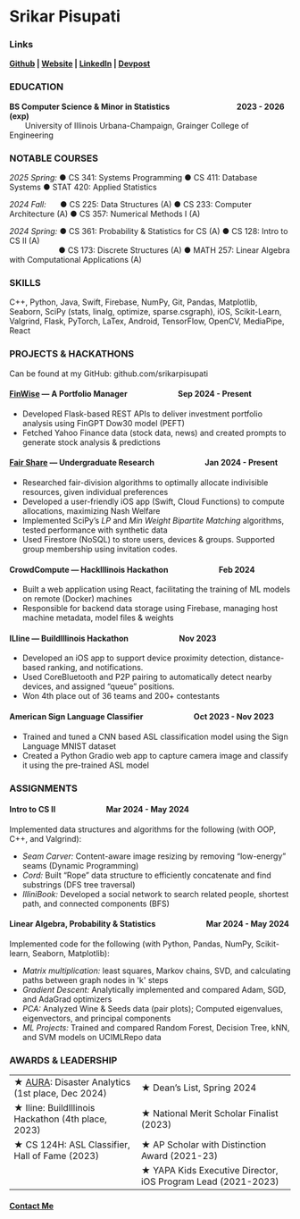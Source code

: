 
# Srikar Pisupati

### Links

**[Github](http://github.com/srikarpisupati) | [Website](https://srikarpisupati.github.io/) | [LinkedIn](http://linkedin.com/in/srikar-pisupati) | [Devpost](http://devpost.com/srikarp)**

### EDUCATION

**BS Computer Science & Minor in Statistics**  &emsp;&emsp;&emsp;&emsp;&emsp;&emsp;&emsp;&emsp; **2023 - 2026 (exp)**
<br>&emsp;&emsp;University of Illinois Urbana-Champaign, Grainger College of Engineering

### NOTABLE COURSES

_2025 Spring:_ ● CS 341: Systems Programming ● CS 411: Database Systems ● STAT 420: Applied Statistics

_2024 Fall:_ &ensp;&emsp;● CS 225: Data Structures (A) ● CS 233: Computer Architecture (A) ● CS 357: Numerical Methods I (A)

_2024 Spring:_ ● CS 361: Probability & Statistics for CS (A) ● CS 128: Intro to CS II (A)
<br>&emsp;&emsp;&emsp;&emsp;&emsp;&emsp;  ● CS 173: Discrete Structures (A) ● MATH 257: Linear Algebra with Computational Applications (A)
  
### SKILLS
C++, Python, Java, Swift, Firebase, NumPy, Git, Pandas, Matplotlib, Seaborn, SciPy (stats, linalg, optimize, sparse.csgraph), iOS, Scikit-Learn, Valgrind, Flask, PyTorch,  LaTex, Android, TensorFlow, OpenCV, MediaPipe, React

### PROJECTS & HACKATHONS

Can be found at my GitHub: github.com/srikarpisupati

#### [FinWise](https://srikarpisupati.github.io/Finwise.pdf) — A Portfolio Manager &emsp;&emsp;&emsp;&emsp;&emsp;&emsp; Sep 2024 - Present
* Developed Flask-based REST APIs to deliver investment portfolio analysis using FinGPT Dow30 model (PEFT) 
* Fetched Yahoo Finance data (stock data, news) and created prompts to generate stock analysis & predictions

#### [Fair Share](https://srikarpisupati.github.io/FairShare.html) — Undergraduate Research &emsp;&emsp;&emsp;&emsp;&emsp;&emsp; Jan 2024 - Present
* Researched fair-division algorithms to optimally allocate indivisible resources, given individual preferences
* Developed a user-friendly iOS app (Swift, Cloud Functions) to compute allocations, maximizing Nash Welfare
* Implemented SciPy’s _LP_ and _Min Weight Bipartite Matching_ algorithms, tested performance with synthetic data
* Used Firestore (NoSQL) to store users, devices & groups. Supported group membership using invitation codes.

#### CrowdCompute — HackIllinois Hackathon &emsp;&emsp;&emsp;&emsp;&emsp;&emsp; Feb 2024
* Built a web application using React, facilitating the training of ML models on remote (Docker) machines
* Responsible for backend data storage using Firebase, managing host machine metadata, model files & weights

#### ILline — BuildIllinois Hackathon &emsp;&emsp;&emsp;&emsp;&emsp;&emsp; Nov 2023
* Developed an iOS app to support device proximity detection, distance-based ranking, and notifications.
* Used CoreBluetooth and P2P pairing to automatically detect nearby devices, and assigned “queue” positions.
* Won 4th place out of 36 teams and 200+ contestants

#### American Sign Language Classifier &emsp;&emsp;&emsp;&emsp;&emsp;&emsp; Oct 2023 - Nov 2023
* Trained and tuned a CNN based ASL classification model using the Sign Language MNIST dataset
* Created a Python Gradio web app to capture camera image and classify it using the pre-trained ASL model

### ASSIGNMENTS

#### Intro to CS II &emsp;&emsp;&emsp;&emsp;&emsp;&emsp; Mar 2024 - May 2024

Implemented data structures and algorithms for the following (with OOP, C++, and Valgrind):
* _Seam Carver:_ Content-aware image resizing by removing “low-energy” seams (Dynamic Programming) 
* _Cord:_ Built “Rope” data structure to efficiently concatenate and find substrings (DFS tree traversal)
* _IlliniBook:_ Developed a social network to search related people, shortest path, and connected components (BFS)

#### Linear Algebra, Probability & Statistics &emsp;&emsp;&emsp;&emsp;&emsp;&emsp; Mar 2024 - May 2024

Implemented code for the following (with Python, Pandas, NumPy, Scikit-learn, Seaborn, Matplotlib):
* _Matrix multiplication:_ least squares, Markov chains, SVD, and calculating paths between graph nodes in 'k' steps
* _Gradient Descent:_ Analytically implemented and compared Adam, SGD, and AdaGrad optimizers
* _PCA:_ Analyzed Wine & Seeds data (pair plots); Computed eigenvalues, eigenvectors, and principal components
* _ML Projects:_ Trained and compared Random Forest, Decision Tree, kNN, and SVM models on UCIMLRepo data

### AWARDS & LEADERSHIP

|||
|--|--|
| ★ [AURA](https://srikarpisupati.github.io/AURA.pdf): Disaster Analytics (1st place, Dec 2024) | ★ Dean’s List, Spring 2024 |
| ★ Iline: BuildIllinois Hackathon (4th place, 2023) | ★ National Merit Scholar Finalist (2023) |
| ★ CS 124H: ASL Classifier, Hall of Fame (2023) | ★ AP Scholar with Distinction Award (2021-23) |
|  | ★ YAPA Kids Executive Director, iOS Program Lead (2021-2023) |

#### [Contact Me](contact.md)
